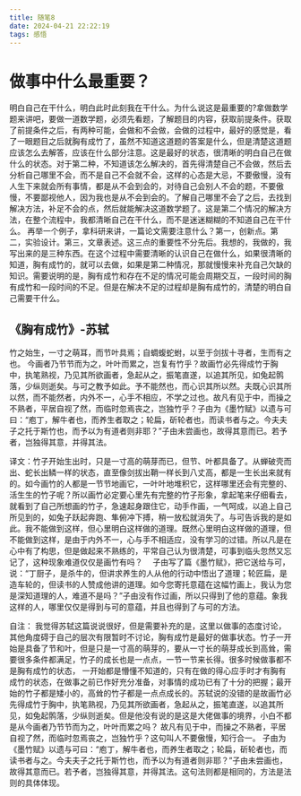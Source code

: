 ```yaml
---
title: 随笔8
date: 2024-04-21 22:22:19
tags: 感悟
---
```


# 做事中什么最重要？
明白自己在干什么，明白此时此刻我在干什么。为什么说这是最重要的?拿做数学题来讲吧，要做一道数学题，必须先看题，了解题目的内容，获取前提条件。获取了前提条件之后，有两种可能，会做和不会做，会做的过程中，最好的感觉是，看了一眼题目之后就胸有成竹了，虽然不知道这道题的答案是什么，但是清楚这道题应该怎么去解答，应该在什么部分注意。这是最好的状态，很清晰的明白自己在做什么的状态。对于第二种，不知道该怎么解决的，首先得清楚自己不会做，然后去分析自己哪里不会，而不是自己不会就不会，这样的心态是大忌，不要傲慢，没有人生下来就会所有事情，都是从不会到会的，对待自己会别人不会的题，不要傲慢，不要鄙视他人，因为我也是从不会到会的。了解自己哪里不会了之后，去找到解决方法，补足不会的点，然后就能解决这道数学题了。这是第二个情况的解决方法，在整个流程中，我都清晰自己在干什么，而不是迷迷糊糊的不知道自己在干什么。
再举一个例子，拿科研来讲，一篇论文需要注意什么？第一，创新点。第二，实验设计。第三，文章表述。这三点的重要性不分先后。我想的，我做的，我写出来的是三种东西。在这个过程中需要清晰的认识自己在做什么，如果很清晰的知道，胸有成竹的，就可以去做，如果是第二种情况，那就慢慢来补充自己欠缺的知识。需要说明的是，胸有成竹和存在不足的情况可能会周期交互，一段时间的胸有成竹和一段时间的不足。但是在解决不足的过程却是胸有成竹的，清楚的明白自己需要干什么。


## 《胸有成竹》-苏轼

竹之始生，一寸之萌耳，而节叶具焉；自蜩蝮蛇蚹，以至于剑拔十寻者，生而有之也。
今画者乃节节而为之，叶叶而累之，岂复有竹乎？故画竹必先得成竹于胸中，执笔熟视，乃见其所欲画者，急起从之，振笔直遂，以追其所见，如兔起鹘落，少纵则逝矣。与可之教予如此。予不能然也，而心识其所以然。夫既心识其所以然，而不能然者，内外不一，心手不相应，不学之过也。故凡有见于中，而操之不熟者，平居自视了然，而临时忽焉丧之，岂独竹乎？子由为《墨竹赋》以遗与可曰：“庖丁，解牛者也，而养生者取之；轮扁，斫轮者也，而读书者与之。今夫夫子之托于斯竹也，而予以为有道者则非耶？”子由未尝画也，故得其意而已。若予者，岂独得其意，并得其法。

译文：竹子开始生出时，只是一寸高的萌芽而已，但节、叶都具备了。从蝉破壳而出、蛇长出鳞一样的状态，直至像剑拔出鞘一样长到八丈高，都是一生长出来就有的。如今画竹的人都是一节节地画它，一叶叶地堆积它，这样哪里还会有完整的、活生生的竹子呢？所以画竹必定要心里先有完整的竹子形象，拿起笔来仔细看去，就看到了自己所想画的竹子，急速起身跟住它，动手作画，一气呵成，以追上自己所见到的，如兔子跃起奔跑、隼俯冲下搏，稍一放松就消失了。与可告诉我的是如此。我不能做到这样，但心里明白这样做的道理。既然心里明白这样做的道理，但不能做到这样，是由于内外不一，心与手不相适应，没有学习的过错。所以凡是在心中有了构思，但是做起来不熟练的，平常自己认为很清楚，可事到临头忽然又忘记了，这种现象难道仅仅是画竹有吗？ 　子由写了篇《墨竹赋》，把它送给与可，说：“丁厨子，是杀牛的，但讲求养生的人从他的行动中悟出了道理；轮匠扁，是造车轮的，但读书的人赞成他讲的道理。如今您寄托意蕴在这幅竹画上，我认为您是深知道理的人，难道不是吗？”子由没有作过画，所以只得到了他的意蕴。象我这样的人，哪里仅仅是得到与可的意蕴，并且也得到了与可的方法。

自注： 我觉得苏轼这篇说说很好，但是需要补充的是，这里以做事的态度讨论，其他角度碍于自己的层次有限暂时不讨论，胸有成竹是最好的做事状态。竹子一开始是具备了节和叶，但是只是一寸高的萌芽的，要从一寸长的萌芽成长到高耸，需要很多条件都满足，竹子的成长也是一点点，一节一节来长得。很多时候做事都不是胸有成竹的状态， 一开始都是懵懂不知道的，只有在做的得心应手时才有胸有成竹的状态，在做事之前已作好充分准备，对事情的成功已有了十分的把握；最开始的竹子都是矮小的，高耸的竹子都是一点点成长的。苏轼说的没错的是故画竹必先得成竹于胸中，执笔熟视，乃见其所欲画者，急起从之，振笔直遂，以追其所见，如兔起鹘落，少纵则逝矣。但是他没有说的是这是大佬做事的境界，小白不都是从今画者乃节节而为之，叶叶而累之吗？
故凡有见于中，而操之不熟者，平居自视了然，而临时忽焉丧之，岂独竹乎？这句叫人不要傲慢，知行合一。
子由为《墨竹赋》以遗与可曰：“庖丁，解牛者也，而养生者取之；轮扁，斫轮者也，而读书者与之。今夫夫子之托于斯竹也，而予以为有道者则非耶？”子由未尝画也，故得其意而已。若予者，岂独得其意，并得其法。这句法则都是相同的，方法是法则的具体体现。